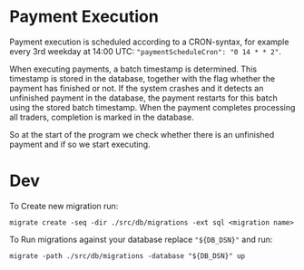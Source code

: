 # Payment Execution

Payment execution is scheduled according to a CRON-syntax, for example every 3rd weekday at 14:00 UTC: `"paymentScheduleCron": "0 14 * * 2"`.

When executing payments, a batch timestamp is determined. This timestamp is stored in the database, together with the flag
whether the payment has finished or not. If the system crashes and it detects an unfinished payment in the database, 
the payment restarts for this batch using the stored batch timestamp. When the payment completes processing all traders, completion is marked in the database.

So at the start of the program we check whether there is an unfinished payment and if so we start executing.


# Dev

To Create new migration run:
```
migrate create -seq -dir ./src/db/migrations -ext sql <migration name>
```
To Run migrations against your database replace `"${DB_DSN}"` and run:

```
migrate -path ./src/db/migrations -database "${DB_DSN}" up
```